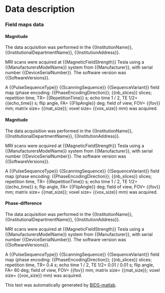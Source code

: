 
# Data description


### Field maps data

#### Magnitude

The data acquisition was performed in the {{InstitutionName}}, {{InstitutionalDepartmentName}},
{{InstitutionAddress}}.

MRI scans were acquired at {{MagneticFieldStrength}} Tesla using a {{ManufacturersModelName}}
system from {{Manufacturer}}, with serial number {{DeviceSerialNumber}}.
The software version was {{SoftwareVersions}}.

A {{PulseSequenceType}} {{ScanningSequence}} {{SequenceVariant}} field map (phase
encoding: {{PhaseEncodingDirection}}; {{nb_slices}} slices; repetition time, TR=
{{RepetitionTime}} s; echo time 1 / 2, TE 1/2= {{echo_time}} s; flip angle, FA=
{{FlipAngle}} deg; field of view, FOV= {{fov}} mm; matrix size= {{mat_size}};
voxel size= {{vox_size}} mm) was acquired.

#### Magnitude

The data acquisition was performed in the {{InstitutionName}}, {{InstitutionalDepartmentName}},
{{InstitutionAddress}}.

MRI scans were acquired at {{MagneticFieldStrength}} Tesla using a {{ManufacturersModelName}}
system from {{Manufacturer}}, with serial number {{DeviceSerialNumber}}.
The software version was {{SoftwareVersions}}.

A {{PulseSequenceType}} {{ScanningSequence}} {{SequenceVariant}} field map (phase
encoding: {{PhaseEncodingDirection}}; {{nb_slices}} slices; repetition time, TR=
{{RepetitionTime}} s; echo time 1 / 2, TE 1/2= {{echo_time}} s; flip angle, FA=
{{FlipAngle}} deg; field of view, FOV= {{fov}} mm; matrix size= {{mat_size}};
voxel size= {{vox_size}} mm) was acquired.

#### Phase-difference

The data acquisition was performed in the {{InstitutionName}}, {{InstitutionalDepartmentName}},
{{InstitutionAddress}}.

MRI scans were acquired at {{MagneticFieldStrength}} Tesla using a {{ManufacturersModelName}}
system from {{Manufacturer}}, with serial number {{DeviceSerialNumber}}.
The software version was {{SoftwareVersions}}.

A {{PulseSequenceType}} {{ScanningSequence}} {{SequenceVariant}} field map (phase
encoding: {{PhaseEncodingDirection}}; {{nb_slices}} slices; repetition time, TR=
0.4 s; echo time 1 / 2, TE 1/2= 0.01 / 0.01 s; flip angle, FA= 60 deg; field
of view, FOV= {{fov}} mm; matrix size= {{mat_size}}; voxel size= {{vox_size}} mm)
was acquired.

This text was automatically generated by [BIDS-matlab](https://github.com/bids-standard/bids-matlab).
